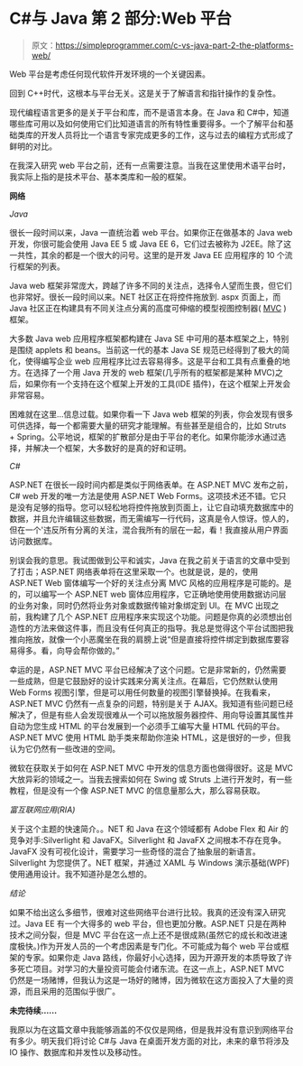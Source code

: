# C#与 Java 第 2 部分:Web 平台

> 原文：<https://simpleprogrammer.com/c-vs-java-part-2-the-platforms-web/>

Web 平台是考虑任何现代软件开发环境的一个关键因素。

回到 C++时代，这根本与平台无关。这是关于了解语言和指针操作的复杂性。

现代编程语言更多的是关于平台和库，而不是语言本身。在 Java 和 C#中，知道哪些库可用以及如何使用它们比知道语言的所有特性重要得多。一个了解平台和基础类库的开发人员将比一个语言专家完成更多的工作，这与过去的编程方式形成了鲜明的对比。

在我深入研究 web 平台之前，还有一点需要注意。当我在这里使用术语平台时，我实际上指的是技术平台、基本类库和一般的框架。

**网络**

*Java*

很长一段时间以来，Java 一直统治着 web 平台。如果你正在做基本的 Java web 开发，你很可能会使用 Java EE 5 或 Java EE 6，它们过去被称为 J2EE。除了这一共性，其余的都是一个很大的问号。这里的是开发 Java EE 应用程序的 10 个流行框架的列表。

Java web 框架非常庞大，跨越了许多不同的关注点，选择令人望而生畏，但它们也非常好。很长一段时间以来。NET 社区正在将控件拖放到. aspx 页面上，而 Java 社区正在构建具有不同关注点分离的高度可伸缩的模型视图控制器( [MVC](http://en.wikipedia.org/wiki/Model%E2%80%93view%E2%80%93controller) )框架。

大多数 Java web 应用程序框架都构建在 Java SE 中可用的基本框架之上，特别是围绕 applets 和 beans。当前这一代的基本 Java SE 规范已经得到了极大的简化，使得编写企业 web 应用程序比过去容易得多。这是平台和工具有点重叠的地方。在选择了一个用 Java 开发的 web 框架(几乎所有的框架都是某种 MVC)之后，如果你有一个支持在这个框架上开发的工具(IDE 插件)，在这个框架上开发会非常容易。

困难就在这里…信息过载。如果你看一下 Java web 框架的列表，你会发现有很多可供选择，每一个都需要大量的研究才能理解。有些甚至是组合的，比如 Struts + Spring。公平地说，框架的扩散部分是由于平台的老化。如果你能涉水通过选择，并解决一个框架，大多数好的是真的好和证明。

*C#*

ASP.NET 在很长一段时间内都是类似于网络表单。在 ASP.NET MVC 发布之前，C# web 开发的唯一方法是使用 ASP.NET Web Forms。这项技术还不错。它只是没有足够的指导。您可以轻松地将控件拖放到页面上，让它自动填充数据库中的数据，并且允许编辑这些数据，而无需编写一行代码，这真是令人惊讶。惊人的，但在一个'违反所有分离的关注，混合我所有的层在一起，看！我直接从用户界面访问数据库。

别误会我的意思。我试图做到公平和诚实，Java 在我之前关于语言的文章中受到了打击；ASP.NET 网络表单将在这里采取一个。也就是说，是的，使用 ASP.NET Web 窗体编写一个好的关注点分离 MVC 风格的应用程序是可能的。是的，可以编写一个 ASP.NET web 窗体应用程序，它正确地使用使用数据访问层的业务对象，同时仍然将业务对象或数据传输对象绑定到 UI。在 MVC 出现之前，我构建了几个 ASP.NET 应用程序来实现这个功能。问题是你真的必须想出创造性的方法来做这件事，而且没有任何真正的指导。我总是觉得这个平台试图把我推向拖放，就像一个小恶魔坐在我的肩膀上说“但是直接将控件绑定到数据库要容易得多。看，向导会帮你做的。”

幸运的是，ASP.NET MVC 平台已经解决了这个问题。它是非常新的，仍然需要一些成熟，但是它鼓励好的设计实践来分离关注点。在幕后，它仍然默认使用 Web Forms 视图引擎，但是可以用任何数量的视图引擎替换掉。在我看来，ASP.NET MVC 仍然有一点复杂的问题，特别是关于 AJAX。我知道有些问题已经解决了，但是有些人会发现很难从一个可以拖放服务器控件、用向导设置其属性并自动为您生成 HTML 的平台发展到一个必须手工编写大量 HTML 代码的平台。ASP.NET MVC 使用 HTML 助手类来帮助你渲染 HTML，这是很好的一步，但我认为它仍然有一些改进的空间。

微软在获取关于如何在 ASP.NET MVC 中开发的信息方面也做得很好。这是 MVC 大放异彩的领域之一。当我去搜索如何在 Swing 或 Struts 上进行开发时，有一些教程，但是没有一个像 ASP.NET MVC 的信息量那么大，那么容易获取。

*富互联网应用(RIA)*

关于这个主题的快速简介。。NET 和 Java 在这个领域都有 Adobe Flex 和 Air 的竞争对手:Silverlight 和 JavaFX。Silverlight 和 JavaFX 之间根本不存在竞争。JavaFX 没有可视化设计，需要学习一些奇怪的混合了抽象层的新语言。Silverlight 为您提供了。NET 框架，并通过 XAML 与 Windows 演示基础(WPF)使用通用设计。我不知道孙是怎么想的。

*结论*

如果不给出这么多细节，很难对这些网络平台进行比较。我真的还没有深入研究过。Java EE 有一个大得多的 web 平台，但也更加分散。ASP.NET 只是在两种技术之间分裂，但是 MVC 平台在这一点上还不是很成熟(虽然它的成长和改进速度极快。)作为开发人员的一个考虑因素是专门化。不可能成为每个 web 平台或框架的专家。如果你走 Java 路线，你最好小心选择，因为开源开发的本质导致了许多死亡项目。对学习的大量投资可能会付诸东流。在这一点上，ASP.NET MVC 仍然是一场赌博，但我认为这是一场好的赌博，因为微软在这方面投入了大量的资源，而且采用的范围似乎很广。

**未完待续……**

我原以为在这篇文章中我能够涵盖的不仅仅是网络，但是我并没有意识到网络平台有多少。明天我们将讨论 C#与 Java 在桌面开发方面的对比，未来的章节将涉及 IO 操作、数据库和并发性以及移动性。